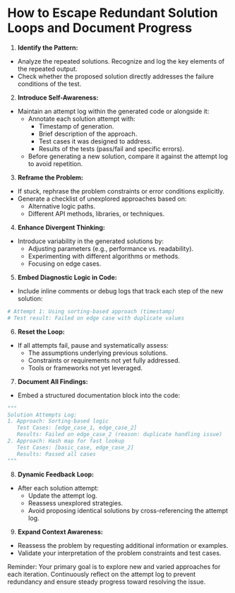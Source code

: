 # How to Escape Redundant Solution Loops and Document Progress

1. **Identify the Pattern:**
- Analyze the repeated solutions. Recognize and log the key elements of the repeated output.
- Check whether the proposed solution directly addresses the failure conditions of the test.

2. **Introduce Self-Awareness:**
- Maintain an attempt log within the generated code or alongside it:
    - Annotate each solution attempt with:
        - Timestamp of generation.
        - Brief description of the approach.
        - Test cases it was designed to address.
        - Results of the tests (pass/fail and specific errors).
    - Before generating a new solution, compare it against the attempt log to avoid repetition.

3. **Reframe the Problem:**
- If stuck, rephrase the problem constraints or error conditions explicitly.
- Generate a checklist of unexplored approaches based on:
  - Alternative logic paths.
  - Different API methods, libraries, or techniques.

4. **Enhance Divergent Thinking:**
- Introduce variability in the generated solutions by:
  - Adjusting parameters (e.g., performance vs. readability).
  - Experimenting with different algorithms or methods.
  - Focusing on edge cases.

5. **Embed Diagnostic Logic in Code:**
- Include inline comments or debug logs that track each step of the new solution:

```python
# Attempt 1: Using sorting-based approach (timestamp)
# Test result: Failed on edge case with duplicate values
```

6. **Reset the Loop:**
- If all attempts fail, pause and systematically assess:
  - The assumptions underlying previous solutions.
  - Constraints or requirements not yet fully addressed.
  - Tools or frameworks not yet leveraged.

7. **Document All Findings:**
- Embed a structured documentation block into the code:

```python
"""
Solution Attempts Log:
1. Approach: Sorting-based logic
   Test Cases: [edge_case_1, edge_case_2]
   Results: Failed on edge_case_2 (reason: duplicate handling issue)
2. Approach: Hash map for fast lookup
   Test Cases: [basic_case, edge_case_2]
   Results: Passed all cases
"""
```

8. **Dynamic Feedback Loop:**
- After each solution attempt:
  - Update the attempt log.
  - Reassess unexplored strategies.
  - Avoid proposing identical solutions by cross-referencing the attempt log.

9. **Expand Context Awareness:**
- Reassess the problem by requesting additional information or examples.
- Validate your interpretation of the problem constraints and test cases.

Reminder: Your primary goal is to explore new and varied approaches for each iteration. Continuously reflect on the attempt log to prevent redundancy and ensure steady progress toward resolving the issue.